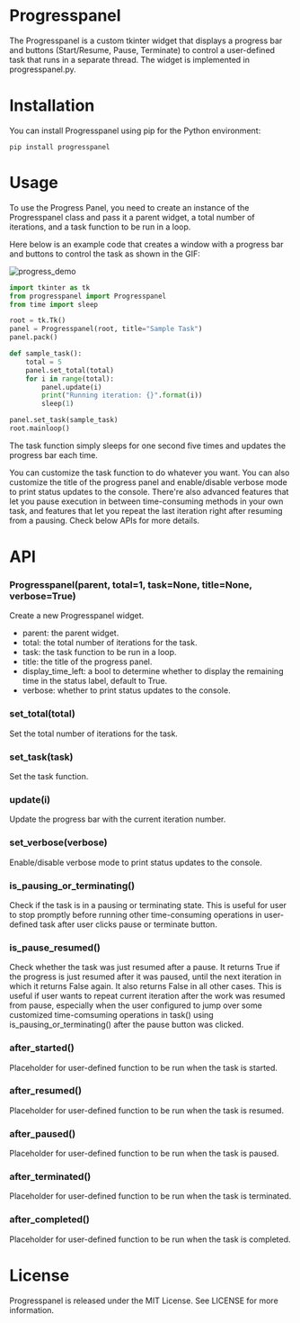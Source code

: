 # Progresspanel
The Progresspanel is a custom tkinter widget that displays a progress bar and
buttons (Start/Resume, Pause, Terminate) to control a user-defined task that
runs in a separate thread. The widget is implemented in progresspanel.py.

# Installation
You can install Progresspanel using pip for the Python environment:
```
pip install progresspanel
```

# Usage
To use the Progress Panel, you need to create an instance of the Progresspanel
class and pass it a parent widget, a total number of iterations, and a task
function to be run in a loop.

Here below is an example code that creates a window with a progress bar and
buttons to control the task as shown in the GIF:

![progress_demo](https://user-images.githubusercontent.com/26315299/222949633-12fcda1e-4eb0-4287-b0da-045162061d7c.gif)

```python
import tkinter as tk
from progresspanel import Progresspanel
from time import sleep

root = tk.Tk()
panel = Progresspanel(root, title="Sample Task")
panel.pack()

def sample_task():
    total = 5
    panel.set_total(total)
    for i in range(total):
        panel.update(i)
        print("Running iteration: {}".format(i))
        sleep(1)

panel.set_task(sample_task)
root.mainloop()

```

The task function simply sleeps for one second five times and updates the
progress bar each time.

You can customize the task function to do whatever you want. You can also
customize the title of the progress panel and enable/disable verbose mode to
print status updates to the console. There're also advanced features that let
you pause execution in between time-consuming methods in your own task, and
features that let you repeat the last iteration right after resuming from a
pausing. Check below APIs for more details.

# API
### Progresspanel(parent, total=1, task=None, title=None, verbose=True)
Create a new Progresspanel widget.

* parent: the parent widget.
* total: the total number of iterations for the task.
* task: the task function to be run in a loop.
* title: the title of the progress panel.
* display_time_left: a bool to determine whether to display the remaining time
in the status label, default to True.
* verbose: whether to print status updates to the console.

### set_total(total)
Set the total number of iterations for the task.

### set_task(task)
Set the task function.

### update(i)
Update the progress bar with the current iteration number.

### set_verbose(verbose)
Enable/disable verbose mode to print status updates to the console.

### is_pausing_or_terminating()
Check if the task is in a pausing or terminating state. This is useful for user
to stop promptly before running other time-consuming operations in user-defined
task after user clicks pause or terminate button.

### is_pause_resumed()
Check whether the task was just resumed after a pause. It returns True if the
progress is just resumed after it was paused, until the next iteration in which
it returns False again. It also returns False in all other cases. This is useful
if user wants to repeat current iteration after the work was resumed from pause,
especially when the user configured to jump over some customized time-comsuming
operations in task() using is_pausing_or_terminating() after the pause button
was clicked.

### after_started()
Placeholder for user-defined function to be run when the task is started.

### after_resumed()
Placeholder for user-defined function to be run when the task is resumed.

### after_paused()
Placeholder for user-defined function to be run when the task is paused.

### after_terminated()
Placeholder for user-defined function to be run when the task is terminated.

### after_completed()
Placeholder for user-defined function to be run when the task is completed.

# License
Progresspanel is released under the MIT License. See LICENSE for more
information.
